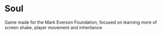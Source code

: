 # Soul
Game made for the Mark Everson Foundation, focused on learning more of screen shake, player movement and inheritance 
